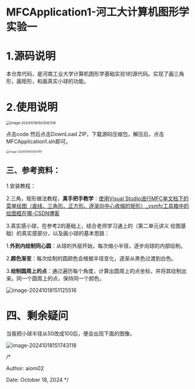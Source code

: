 # MFCApplication1-河工大计算机图形学实验一

# **1.源码说明**

​      本仓库代码，是河南工业大学计算机图形学基础实验1的源代码。实现了画三角形，画矩形，和画真实小球的功能。

# **2.使用说明**

<img src="C:\Users\aiom\source\repos\计算机图形学基础实验\MFCApplication1\image-20241018150306709.png" alt="image-20241018150306709" style="zoom: 67%;" />

点击code 然后点击DownLoad ZIP，下载源码压缩包，解压后，点击MFCApplication1.sln即可。

<img src="C:\Users\aiom\source\repos\计算机图形学基础实验\MFCApplication1\image-20241018150507811.png" alt="image-20241018150507811" style="zoom:50%;" />

## 三、参考资料：

1.安装教程：

2.三角，矩形做法教程，**真手把手教学**：[使用Visual Studio进行MFC单文档下的菜单绘图（直线、三角形、正方形、逐渐向中心收缩的矩形）_vsmfc工具箱中的绘图框在哪-CSDN博客](https://blog.csdn.net/qq_42041632/article/details/133885607)

3.真实感小球，在参考2的基础上，结合老师学习通上的（第二单元讲义 绘图基础）的真实感部分，以及画小球的基本思路：

1.**外到内绘制同心圆**：从球的外层开始，每次缩小半径，逐步向球的内部绘制。

2.**颜色渐变**：每次绘制的圆颜色会根据半径变化，逐渐从黑色过渡到白色。

3.**绘制圆周上的点**：通过遍历每个角度，计算出圆周上的点坐标，并将其绘制出来。同一个圆周上的点，保持同一个颜色。



![image-20241018151125516](C:\Users\aiom\AppData\Roaming\Typora\typora-user-images\image-20241018151125516.png)

# 四、剩余疑问

  当我把小球半径从50改成100后，便会出现下面的图像。

![image-20241018151743118](C:\Users\aiom\source\repos\计算机图形学基础实验\MFCApplication1\image-20241018151743118.png)

/*

Author: aiom02

Date: October 18, 2024
*/



